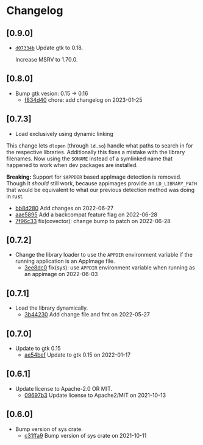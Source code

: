 # Changelog

## \[0.9.0]

- [`d07334b`](https://github.com/tauri-apps/libappindicator-rs/commit/d07334b2378b137505bbdd706c23803073483e2c) Update gtk to 0.18.

  Increase MSRV to 1.70.0.

## \[0.8.0]

- Bump gtk vesion: 0.15 -> 0.16
  - [f834d40](https://github.com/tauri-apps/libappindicator-rs/commit/f834d403fb44125d20f9c6f8f9a8d54aedef4451) chore: add changelog on 2023-01-25

## \[0.7.3]

- Load exclusively using dynamic linking

This change lets `dlopen` (through `ld.so`) handle what paths to search in for the respective libraries.
Additionally this fixes a mistake with the library filenames. Now using the `SONAME` instead of a symlinked name that happened to work when dev packages are installed.

**Breaking:** Support for `$APPDIR` based appImage detection is removed.
Though it *should* still work, because appimages provide an `LD_LIBRARY_PATH` that would be equivalent to what our previous detection method was doing in rust.

- [bb8d280](https://github.com/tauri-apps/libappindicator-rs/commit/bb8d2806b028c5b19c89f126624c85746fca9d7d) Add changes on 2022-06-27
- [aae5895](https://github.com/tauri-apps/libappindicator-rs/commit/aae5895ae389fc2c8a9542a1b630f36e22bcc582) Add a backcompat feature flag on 2022-06-28
- [7f96c33](https://github.com/tauri-apps/libappindicator-rs/commit/7f96c33637886e16082758c9e37a1ee6513ccbd2) fix(covector): change bump to patch on 2022-06-28

## \[0.7.2]

- Change the library loader to use the `APPDIR` environment variable if the running application is an AppImage file.
  - [3ee8dc0](https://github.com/tauri-apps/libappindicator-rs/commit/3ee8dc053e4a6027a215ad56dbf9fd4de758e297) fix(sys): use `APPDIR` environment variable when running as an appimage on 2022-06-03

## \[0.7.1]

- Load the library dynamically.
  - [3b44230](https://github.com/tauri-apps/libappindicator-rs/commit/3b442309396ab56f1ca4a2fb54477e8351e06f3f) Add change file and fmt on 2022-05-27

## \[0.7.0]

- Update to gtk 0.15
  - [ae54bef](https://github.com/tauri-apps/libappindicator-rs/commit/ae54bef8d37f508174c0995f6a9f4b6288107cbd) Update to gtk 0.15 on 2022-01-17

## \[0.6.1]

- Update license to Apache-2.0 OR MIT.
  - [09697b3](https://github.com/tauri-apps/libappindicator-rs/commit/09697b31188818260275b5ac99ea701c8351d3cd) Update license to Apache2/MIT on 2021-10-13

## \[0.6.0]

- Bump version of sys crate.
  - [c31ffa9](https://github.com/tauri-apps/libappindicator-rs/commit/c31ffa987503762f8a39664fe333af20d7862a9d) Bump version of sys crate on 2021-10-11
